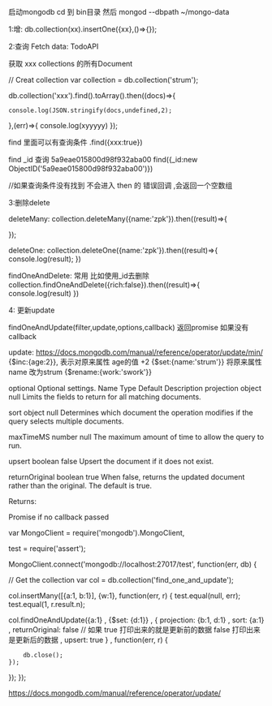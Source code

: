 
启动mongodb  cd 到 bin目录 然后 mongod --dbpath ~/mongo-data

1:增: db.collection(xx).insertOne({xx},()=>{});


2:查询 Fetch data: TodoAPI

  获取 xxx collections 的所有Document

   // Creat collection
    var collection = db.collection('strum');

  db.collection('xxx').find().toArray().then((docs)=>{

    console.log(JSON.stringify(docs,undefined,2);

  },(err)=>{
      console.log(xyyyyy)
  });

  find 里面可以有查询条件  .find({xxx:true})

  find _id 查询 5a9eae015800d98f932aba00  find({_id:new ObjectID('5a9eae015800d98f932aba00')})

   //如果查询条件没有找到 不会进入 then 的 错误回调 ,会返回一个空数组


3:删除delete

deleteMany:
collection.deleteMany({name:'zpk'}).then((result)=>{

});

deleteOne:
collection.deleteOne({name:'zpk'}).then((result)=>{
    console.log(result);
})


findOneAndDelete: 常用 比如使用_id去删除
collection.findOneAndDelete({rich:false}).then((result)=>{
    console.log(result)
})


4: 更新update

findOneAndUpdate(filter,update,options,callback) 返回promise 如果没有 callback

update:
https://docs.mongodb.com/manual/reference/operator/update/min/
{$inc:{age:2}}, 表示对原来属性 age的值 +2
{$set:{name:'strum'}} 将原来属性 name 改为strum
{$rename:{work:'swork'}}


optional
Optional settings.
Name	         Type	Default  	Description
projection	    object	  null	    Limits the fields to return for all matching documents.

sort	        object	  null	    Determines which document the operation modifies if the query selects multiple documents.

maxTimeMS	    number    null	    The maximum amount of time to allow the query to run.

upsert	        boolean	  false	    Upsert the document if it does not exist.

returnOriginal	boolean	   true	    When false, returns the updated document rather than the original. The default is true.

Returns:

Promise if no callback passed


var MongoClient = require('mongodb').MongoClient,

test = require('assert');

MongoClient.connect('mongodb://localhost:27017/test', function(err, db) {

  // Get the collection
  var col = db.collection('find_one_and_update');

  col.insertMany([{a:1, b:1}], {w:1}, function(err, r) {
    test.equal(null, err);
    test.equal(1, r.result.n);


   col.findOneAndUpdate({a:1}
      , {$set: {d:1}}
      , {
            projection: {b:1, d:1}
          , sort: {a:1}
          , returnOriginal: false   // 如果 true 打印出来的就是更新前的数据    false 打印出来是更新后的数据
          , upsert: true
        }
      , function(err, r) {

        db.close();
    });
  });
});

https://docs.mongodb.com/manual/reference/operator/update/












